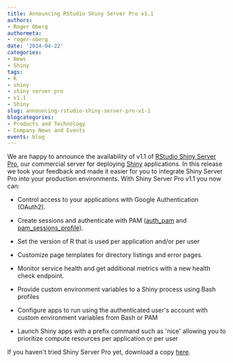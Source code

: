 ```yaml
---
title: Announcing RStudio Shiny Server Pro v1.1
authors:
- Roger Oberg
authormeta: 
- roger-oberg
date: '2014-04-22'
categories:
- News
- Shiny
tags:
- R
- shiny
- shiny server pro
- v1.1
- Shiny
slug: announcing-rstudio-shiny-server-pro-v1-1
blogcategories:
- Products and Technology
- Company News and Events
events: blog
---
```



We are happy to announce the availability of v1.1 of [RStudio Shiny Server Pro](https://www.rstudio.com/shiny/server/), our commercial server for deploying [Shiny](https://shiny.rstudio.com/) applications.  In this release we took your feedback and made it easier for you to integrate Shiny Server Pro into your production environments.  With Shiny Server Pro v1.1 you now can:

  * Control access to your applications with Google Authentication (OAuth2).

  * Create sessions and authenticate with PAM ([auth_pam](http://rstudio.github.io/shiny-server/latest/#pam-authentication) and [pam_sessions_profile](http://rstudio.github.io/shiny-server/latest/#pam-sessions)).

  * Set the version of R that is used per application and/or per user

  * Customize page templates for directory listings and error pages.

  * Monitor service health and get additional metrics with a new health check endpoint.

  * Provide custom environment variables to a Shiny process using Bash profiles

  * Configure apps to run using the authenticated user's account with custom environment variables from Bash or PAM

  * Launch Shiny apps with a prefix command such as 'nice' allowing you to prioritize compute resources per application or  per user

If you haven't tried Shiny Server Pro yet, download a copy [here](https://www.rstudio.com/shiny/server/pro).

